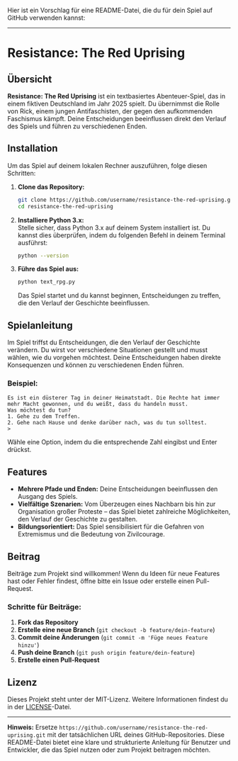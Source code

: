Hier ist ein Vorschlag für eine README-Datei, die du für dein Spiel auf GitHub verwenden kannst:

---

# Resistance: The Red Uprising

## Übersicht

**Resistance: The Red Uprising** ist ein textbasiertes Abenteuer-Spiel, das in einem fiktiven Deutschland im Jahr 2025 spielt. Du übernimmst die Rolle von Rick, einem jungen Antifaschisten, der gegen den aufkommenden Faschismus kämpft. Deine Entscheidungen beeinflussen direkt den Verlauf des Spiels und führen zu verschiedenen Enden.

## Installation

Um das Spiel auf deinem lokalen Rechner auszuführen, folge diesen Schritten:

1. **Clone das Repository:**

   ```bash
   git clone https://github.com/username/resistance-the-red-uprising.git
   cd resistance-the-red-uprising
   ```

2. **Installiere Python 3.x:**  
   Stelle sicher, dass Python 3.x auf deinem System installiert ist. Du kannst dies überprüfen, indem du folgenden Befehl in deinem Terminal ausführst:

   ```bash
   python --version
   ```

3. **Führe das Spiel aus:**

   ```bash
   python text_rpg.py
   ```

   Das Spiel startet und du kannst beginnen, Entscheidungen zu treffen, die den Verlauf der Geschichte beeinflussen.

## Spielanleitung

Im Spiel triffst du Entscheidungen, die den Verlauf der Geschichte verändern. Du wirst vor verschiedene Situationen gestellt und musst wählen, wie du vorgehen möchtest. Deine Entscheidungen haben direkte Konsequenzen und können zu verschiedenen Enden führen.

### Beispiel:

```plaintext
Es ist ein düsterer Tag in deiner Heimatstadt. Die Rechte hat immer mehr Macht gewonnen, und du weißt, dass du handeln musst.
Was möchtest du tun?
1. Gehe zu dem Treffen.
2. Gehe nach Hause und denke darüber nach, was du tun solltest.
> 
```

Wähle eine Option, indem du die entsprechende Zahl eingibst und Enter drückst.

## Features

- **Mehrere Pfade und Enden:** Deine Entscheidungen beeinflussen den Ausgang des Spiels.
- **Vielfältige Szenarien:** Vom Überzeugen eines Nachbarn bis hin zur Organisation großer Proteste – das Spiel bietet zahlreiche Möglichkeiten, den Verlauf der Geschichte zu gestalten.
- **Bildungsorientiert:** Das Spiel sensibilisiert für die Gefahren von Extremismus und die Bedeutung von Zivilcourage.

## Beitrag

Beiträge zum Projekt sind willkommen! Wenn du Ideen für neue Features hast oder Fehler findest, öffne bitte ein Issue oder erstelle einen Pull-Request.

### Schritte für Beiträge:

1. **Fork das Repository**
2. **Erstelle eine neue Branch** (`git checkout -b feature/dein-feature`)
3. **Commit deine Änderungen** (`git commit -m 'Füge neues Feature hinzu'`)
4. **Push deine Branch** (`git push origin feature/dein-feature`)
5. **Erstelle einen Pull-Request**

## Lizenz

Dieses Projekt steht unter der MIT-Lizenz. Weitere Informationen findest du in der [LICENSE](LICENSE)-Datei.

---

**Hinweis:** Ersetze `https://github.com/username/resistance-the-red-uprising.git` mit der tatsächlichen URL deines GitHub-Repositories. Diese README-Datei bietet eine klare und strukturierte Anleitung für Benutzer und Entwickler, die das Spiel nutzen oder zum Projekt beitragen möchten.
